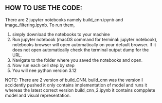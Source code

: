 ## HOW TO USE THE CODE:  
There are 2 jupyter notebooks namely build_cnn.ipynb and image_filtering.ipynb. To run them,
1. simply download the notebooks to your machine
2. Run jupyter notebook (macOS command for terminal: jupyter notebook), notebooks browser will open automatically on your default browser. If it does not open automatically check the terminal output dump for the URL.
3. Navigate to the folder where you saved the notebooks and open.
4. Now run each cell step by step
5. You will nee python version 3.12 

NOTE: There are 2 version of build_CNN. build_cnn was the version I accidently pushed it only contains implementation of model and runs it whereas the latest correct version build_cnn_2.ipynb it contains compplete model and visual representation. 
